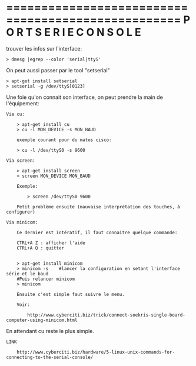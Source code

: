 ===================================================
   P O R T 	S E R I E 	C O N S O L E 
===================================================



trouver les infos sur l'interface:

	> dmesg |egrep --color 'serial|ttyS'

On peut aussi passer par le tool "setserial"

	> apt-get install setserial 
	> setserial -g /dev/ttyS[0123]

Une foie qu'on connait son interface, on peut prendre la main de l'équipement:

	
	Via cu:

		> apt-get install cu
		> cu -l MON_DEVICE -s MON_BAUD

		exemple courant pour du matos cisco:

		> cu -l /dev/ttyS0 -s 9600

	Via screen:

		> apt-get install screen
		> screen MON_DEVICE MON_BAUD

		Exemple:

			> screen /dev/ttyS0 9600

		Petit problème ensuite (mauvaise interprétation des touches, à configurer)

	Via minicom:

		Ce dernier est intératif, il faut connaitre quelque commande:

		CTRL+A Z : afficher l'aide
		CTRL+A Q : quitter

		
		> apt-get install minicom
		> minicom -s 	#lancer la configuration en setant l'interface série et le baud
		#Puis relancer minicom
		> minicom

		Ensuite c'est simple faut suivre le menu.
	
		Voir: 
		
			http://www.cyberciti.biz/trick/connect-soekris-single-board-computer-using-minicom.html



En attendant cu reste le plus simple.

~~~~~~~~~~~~~~~~~~~~~~~~~
LINK
~~~~~~~~~~~~~~~~~~~~~~~~~

        http://www.cyberciti.biz/hardware/5-linux-unix-commands-for-connecting-to-the-serial-console/

